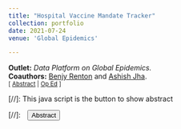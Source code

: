 ```yaml
---
title: "Hospital Vaccine Mandate Tracker"
collection: portfolio
date: 2021-07-24
venue: 'Global Epidemics'

---
```


**Outlet:** _Data Platform on Global Epidemics._
<br>
**Coauthors:** [Benjy Renton][brenton] and [Ashish Jha][ajha].
<br>
<small>[ <a href="#/" onclick="visib('hosptrack')">Abstract</a> | [Op Ed][hosptrack-pub] ]</small>

<div id="hosptrack" style="display: none; text-align: justify; line-height: 1.2" ><small>
Our hospital vaccine mandate tracker provided academics, policymakers, and the broader public with a comprehensive overview of which hospitals and health systems have mandated COVID-19 vaccinations for their clinical and non-clinical staff. In a pandemic which had already cost too many lives and created too many hardships, hospitals must uphold this standard and ensure that health systems are the safest spaces possible. Leading public health experts, clinicians, and organizations (including the American Hospital Association and American College of Emergency Physicians, and the American Association of Medical Colleges) all agree on the importance of vaccine mandates for hospital staff. We created this tracker to enable communities to input practices from their own local hospitals, and rally for systematic change in mandated vaccination policies.
</small><br><br/></div>

[hosptrack-pub]: https://globalepidemics.org/2021/07/24/new-hospital-vaccine-mandate-tracker/
[brenton]: https://bhrenton.journoportfolio.com/
[ajha]: https://dean.sph.brown.edu/dean

[//]: This java script is the button to show abstract
<script>
 function visib(id) {
  var x = document.getElementById(id);
  if (x.style.display === "block") {
    x.style.display = "none";
  } else {
    x.style.display = "block";
  }
}
</script>

[//]:&emsp;<button onclick="visib('hosptrack')" class="btn btn--inverse btn--small">Abstract</button>
